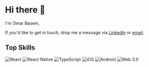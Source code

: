 # Hi there 👋

I'm Omar Basem,

If you'd like to get in touch, drop me a message via [LinkedIn](https://linkedin.com/in/omarbasem) or [email](mailto:omarbasem.0x@gmail.com).

## Top Skills
![React](https://img.shields.io/badge/react-%2320232a.svg?style=for-the-badge&logo=react&logoColor=%2361DAFB)
![React Native](https://img.shields.io/badge/react_native-%2320232a.svg?style=for-the-badge&logo=react&logoColor=%2361DAFB)
![TypeScript](https://img.shields.io/badge/typescript-%23007ACC.svg?style=for-the-badge&logo=typescript&logoColor=white) 
![iOS](https://img.shields.io/badge/ios-000000?style=for-the-badge&logo=apple&logoColor=white)
![Android](https://img.shields.io/badge/android-3DDC84?style=for-the-badge&logo=android&logoColor=white)
![Web 3.0](https://img.shields.io/badge/Web%203.0-F7931A.svg?style=for-the-badge&logo=bitcoin&logoColor=white)
